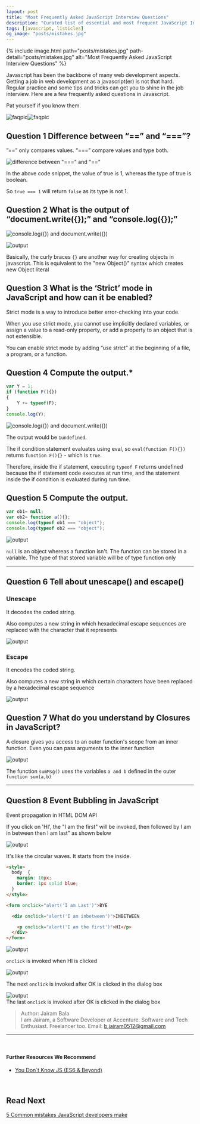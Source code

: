 ```yaml
---
layout: post
title: "Most Frequently Asked JavaScript Interview Questions"
description: "Curated list of essential and most frequent JavaScript Interview Questions. Regular practice and some tips and tricks can get you to shine in the job interview."
tags: [javascript, listicles]
og_image: "posts/mistakes.jpg"
---
```


{% include image.html path="posts/mistakes.jpg" path-detail="posts/mistakes.jpg" alt="Most Frequently Asked JavaScript Interview Questions" %}

Javascript has been the backbone of many web development aspects. Getting a job in web development as a javascript(er) is not that hard. Regular practice and some tips and tricks can get you to shine in the job interview. Here are a few frequently asked questions in Javascript. 

Pat yourself if you know them.


![faqpic](media/f.png)![faqpic](media/js.png)


## Question 1 Difference between “==” and “===”?

”==” only compares values. “===” compare values and type both.

![difference between "===" and "=="](media/qna1.png)  

In the above code snippet, the value of true is 1, whereas the type of true is boolean. 

So `true === 1` will return `false` as its type is not 1.


## Question 2 What is the output of “document.write({});” and “console.log({});”

<!-- | Syntax | Description |
| ----------- | ----------- |
| document.write({});|[object Object]|
| console.log({});|{}| -->  

![console.log({}) and document.write({})](media/qna2.png)  

![output](media/qna21.png)  

Basically, the curly braces `{}` are another way for creating objects in javascript. This is equivalent to the "new Object()" syntax which creates new Object literal 


## Question 3 What is the ‘Strict’ mode in JavaScript and how can it be enabled? 

Strict mode is a way to introduce better error-checking into your code.

When you use strict mode, you cannot use implicitly declared variables, or assign a value to a read-only property, or add a property to an object that is not extensible.

You can enable strict mode by adding “use strict” at the beginning of a file, a program, or a function.


## Question 4 Compute the output.*  

```javascript
var Y = 1;
if (function F(){})
{
    Y += typeof(F);
}
console.log(Y);
```

![console.log({}) and document.write({})](media/qna3.png)  

The output would be `1undefined`. 

The if condition statement evaluates using eval, so `eval(function F(){})` returns `function F(){}` - which is `true`. 

Therefore, inside the if statement, executing `typeof F` returns undefined because the if statement code executes at run time, and the statement inside the if condition is evaluated during run time.

## Question 5 Compute the output.

```javascript
var ob1= null;
var ob2= function a(){};
console.log(typeof ob1 === "object");
console.log(typeof ob2 === "object");
```

![output](media/qna5.png)  

`null` is an object whereas a function isn't. The function can be stored in a variable. The type of that stored variable will be of type function only

---

## Question 6 Tell about unescape() and escape()

### Unescape

It decodes the coded string.

Also computes a new string in which hexadecimal escape sequences are replaced with the character that it represents
  
![output](media/qna61.png)  

### Escape

It encodes the coded string.

Also computes a new string in which certain characters have been replaced by a hexadecimal escape sequence
  
![output](media/qna62.png)


## Question 7 What do you understand by Closures in JavaScript?

A closure gives you access to an outer function's scope from an inner function. Even you can pass arguments to the inner function

![output](media/qna7.png)  

The function `sumMsg()` uses the variables `a and b` defined in the outer `function sum(a,b)`

---

## Question 8 Event Bubbling in JavaScript

Event propagation in HTML DOM API

If you click on 'HI', the "I am the first" will be invoked, then followed by I am in between then I am last" as shown below

![output](media/qna8img.png)  

It's like the circular waves. It starts from the inside.

```HTML
<style>
  body  {
    margin: 10px;
    border: 1px solid blue;
  }
</style>

<form onclick="alert('I am Last')">BYE

  <div onclick="alert('I am inbetween')">INBETWEEN

    <p onclick="alert('I am the first')">HI</p>
  </div>
</form>
```

![output](media/qna81.png)  

`onclick` is invoked when HI is clicked

![output](media/qna82.png)  

The next `onclick` is invoked after OK is clicked in the dialog box

![output](media/qna83.png)  
The last `onclick` is invoked after OK is clicked in the dialog box


<!-- ## Conclusion -->


> Author: Jairam Bala<br>
> I am Jairam, a Software Developer at Accenture. Software and Tech Enthusiast. Freelancer too.
> Email: b.jairam0512@gmail.com<br>

---

<br>

#### Further Resources We Recommend

- [You Don`t Know JS (ES6 & Beyond)](https://amzn.to/3cAwBHk)

<br>

## Read Next

[5 Common mistakes JavaScript developers make](/posts/steps-after-you-type-url-in-browser)